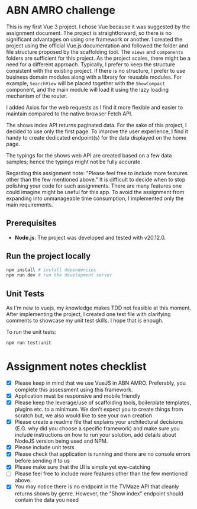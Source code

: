 # ABN AMRO challenge

This is my first Vue 3 project. I chose Vue because it was suggested by the assignment document. The project is straightforward, so there is no significant advantages on using one framework or another. I created the project using the official Vue.js documentation and followed the folder and file structure proposed by the scaffolding tool. The `views` and `components` folders are sufficient for this project. As the project scales, there might be a need for a different approach. Typically, I prefer to keep the structure consistent with the existing project. If there is no structure, I prefer to use business domain modules along with a library for reusable modules. For example, `SearchView` will be placed together with the `ShowCompact` component, and the main module will load it using the lazy loading mechanism of the router.

I added Axios for the web requests as I find it more flexible and easier to maintain compared to the native browser Fetch API.

The shows index API returns paginated data. For the sake of this project, I decided to use only the first page. To improve the user experience, I find it handy to create dedicated endpoint(s) for the data displayed on the home page.

The typings for the shows web API are created based on a few data samples; hence the typings might not be fully accurate.

Regarding this assignment note: "Please feel free to include more features other than the few mentioned above." It is difficult to decide when to stop polishing your code for such assignments. There are many features one could imagine might be useful for this app. To avoid the assignment from expanding into unmanageable time consumption, I implemented only the main requirements.

## Prerequisites

- **Node.js**: The project was developed and tested with v20.12.0.

## Run the project locally

```sh
npm install # install dependencies
npm run dev # run the development server
```

## Unit Tests

As I'm new to vuejs, my knowledge makes TDD not feasible at this moment. After implementing the project, I created one test file with clarifying comments to showcase my unit test skills. I hope that is enough.

To run the unit tests:

```sh
npm run test:unit
```

# Assignment notes checklist

- [x] Please keep in mind that we use VueJS in ABN AMRO. Preferably, you complete this assessment using this framework.
- [x] Application must be responsive and mobile friendly
- [x] Please keep the leverage/use of scaffolding tools, boilerplate templates, plugins etc. to a minimum.
      We don’t expect you to create things from scratch but, we also would like to see your own
      creation
- [x] Please create a readme file that explains your architectural decisions (E.G. why did you choose a
      specific framework) and make sure you include instructions on how to run your solution, add
      details about NodeJS version being used and NPM.
- [x] Please include unit tests
- [x] Please check that application is running and there are no console errors before sending it to us
- [x] Please make sure that the UI is simple yet eye-catching
- [ ] Please feel free to include more features other than the few mentioned above.
- [x] You may notice there is no endpoint in the TVMaze API that cleanly returns shows by genre. However, the "Show index" endpoint should contain the data you need
